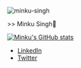 
![minku-singh](https://user-images.githubusercontent.com/63182924/122111141-02309f80-ce3d-11eb-8290-6dbbde961713.png)

&gt;&gt; Minku Singh👾 <br>

[![Minku's GitHub stats](https://github-readme-stats.vercel.app/api?username=minku-singh&theme=highcontrast&hide=stars,prs,issues,contribs)](https://github.com/anuraghazra/github-readme-stats)

- [LinkedIn](https://www.linkedin.com/in/minku-singh/) 
- [Twitter](https://twitter.com/minkusinghh) 


